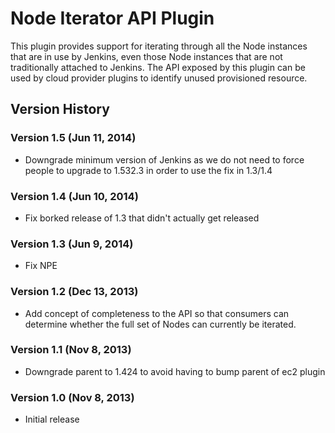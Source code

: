 # Node Iterator API Plugin

This plugin provides support for iterating through all the Node
instances that are in use by Jenkins, even those Node instances that are
not traditionally attached to Jenkins. The API exposed by this plugin
can be used by cloud provider plugins to identify unused provisioned
resource.

## Version History

### Version 1.5 (Jun 11, 2014)

-   Downgrade minimum version of Jenkins as we do not need to force
    people to upgrade to 1.532.3 in order to use the fix in 1.3/1.4 

### Version 1.4 (Jun 10, 2014)

-   Fix borked release of 1.3 that didn't actually get released

### Version 1.3 (Jun 9, 2014)

-   Fix NPE

### Version 1.2 (Dec 13, 2013)

-   Add concept of completeness to the API so that consumers can
    determine whether the full set of Nodes can currently be iterated.

### Version 1.1 (Nov 8, 2013)

-   Downgrade parent to 1.424 to avoid having to bump parent of ec2
    plugin

### Version 1.0 (Nov 8, 2013)

-   Initial release
